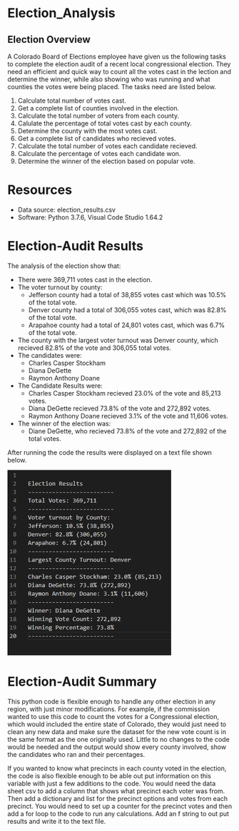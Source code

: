 # Election_Analysis

## Election Overview
A Colorado Board of Elections employee have given us the following tasks to complete the election audit of a recent local congressional election. 
They need an efficient and quick way to count all the votes cast in the lection and determine the winner, while also showing who was running and what counties the votes were being placed. The tasks need are listed below.

1. Calculate total number of votes cast.
2. Get a complete list of counties involved in the election.
3. Calculate the total number of voters from each county.
4. Calulate the percentage of total votes cast by each county.
5. Determine the county with the most votes cast. 
6. Get a complete list of candidates who recieved votes. 
7. Calculate the total number of votes each candidate recieved. 
8. Calculate the percentage of votes each candidate won. 
9. Determine the winner of the election based on popular vote. 

# Resources 
- Data source: election_results.csv
- Software: Python 3.7.6, Visual Code Studio 1.64.2

# Election-Audit Results 
The analysis of the election show that:
- There were 369,711 votes cast in the election. 
- The voter turnout by county:
  - Jefferson county had a total of 38,855 votes cast which was 10.5% of the total vote.
  - Denver county had a total of 306,055 votes cast, which was 82.8% of the total vote.
  - Arapahoe county had a total of 24,801 votes cast, which was 6.7% of the total vote. 
- The county with the largest voter turnout was Denver county, which recieved 82.8% of the vote and 306,055 total votes.
- The candidates were:
  - Charles Casper Stockham
  - Diana DeGette
  - Raymon Anthony Doane
- The Candidate Results were:
  - Charles Casper Stockham recieved 23.0% of the vote and 85,213 votes.
  - Diana DeGette recieved 73.8% of the vote and 272,892 votes.
  - Raymon Anthony Doane recieved 3.1% of the vote and 11,606 votes.
- The winner of the election was:
  - Diane DeGette, who recieved 73.8% of the vote and 272,892 of the total votes.

After running the code the results were displayed on a text file shown below. 

<img src="Resources/Election_Analysis_Results_txt.png" >

# Election-Audit Summary
This python code is flexible enough to handle any other election in any region, with just minor modifications. For example, if the commission wanted to use this code to count the votes for a Congressional election, which would included the entire state of Colorado, they would just need to clean any new data and make sure the dataset for the new vote count is in the same format as the one originally used. Little to no changes to the code would be needed and the output would show every county involved, show the candidates who ran and their percentages. 

If you wanted to know what precincts in each county voted in the election, the code is also flexible enough to be able out put information on this variable with just a few additions to the code. You would need the data sheet csv to add a column that shows what precinct each voter was from. Then add a dictionary and list for the precinct options and votes from each precinct. You would need to set up a counter for the precinct votes and then add a for loop to the code to run any calculations. Add an f string to out put results and write it to the text file. 
